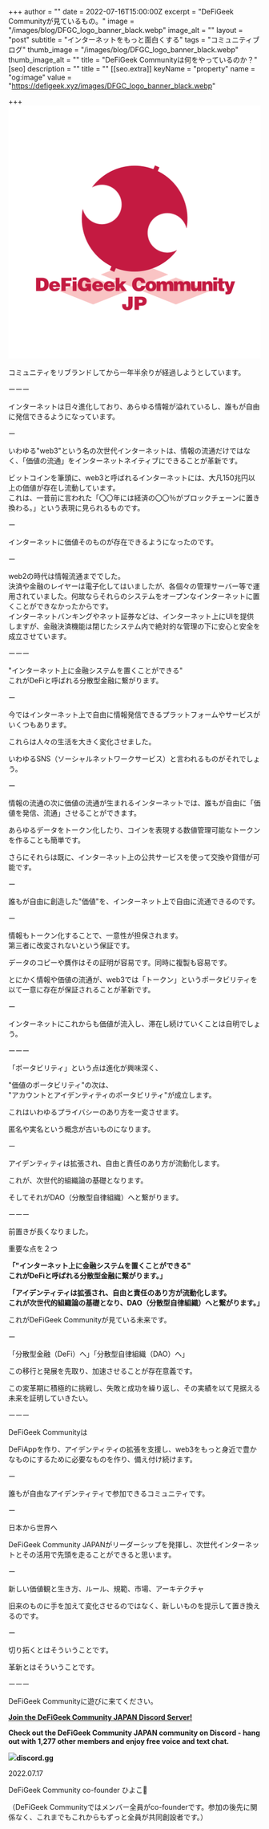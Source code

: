 +++
author = ""
date = 2022-07-16T15:00:00Z
excerpt = "DeFiGeek Communityが見ているもの。"
image = "/images/blog/DFGC_logo_banner_black.webp"
image_alt = ""
layout = "post"
subtitle = "インターネットをもっと面白くする"
tags = "コミュニティブログ"
thumb_image = "/images/blog/DFGC_logo_banner_black.webp"
thumb_image_alt = ""
title = "DeFiGeek Communityは何をやっているのか？"
[seo]
description = ""
title = ""
[[seo.extra]]
keyName = "property"
name = "og:image"
value = "https://defigeek.xyz/images/DFGC_logo_banner_black.webp"

+++
![](/images/blog/縦配置ロゴ（背景透過）.png)

コミュニティをリブランドしてから一年半余りが経過しようとしています。

ーーー

インターネットは日々進化しており、あらゆる情報が溢れているし、誰もが自由に発信できるようになっています。

ー

いわゆる"web3"という名の次世代インターネットは、情報の流通だけではなく、「価値の流通」をインターネットネイティブにできることが革新です。

ビットコインを筆頭に、web3と呼ばれるインターネットには、大凡150兆円以上の価値が存在し流動しています。  
これは、一昔前に言われた「〇〇年には経済の〇〇％がブロックチェーンに置き換わる。」という表現に見られるものです。

ー

インターネットに価値そのものが存在できるようになったのです。

ー

web2の時代は情報流通まででした。  
決済や金融のレイヤーは電子化してはいましたが、各個々の管理サーバー等で運用されていました。何故ならそれらのシステムをオープンなインターネットに置くことができなかったからです。  
インターネットバンキングやネット証券などは、インターネット上にUIを提供しますが、金融決済機能は閉じたシステム内で絶対的な管理の下に安心と安全を成立させています。

ーーー

"インターネット上に金融システムを置くことができる"  
これがDeFiと呼ばれる分散型金融に繋がります。

ー

今ではインターネット上で自由に情報発信できるプラットフォームやサービスがいくつもあります。

これらは人々の生活を大きく変化させました。

いわゆるSNS（ソーシャルネットワークサービス）と言われるものがそれでしょう。

ー

情報の流通の次に価値の流通が生まれるインターネットでは、誰もが自由に「価値を発信、流通」させることができます。

あらゆるデータをトークン化したり、コインを表現する数値管理可能なトークンを作ることも簡単です。

さらにそれらは既に、インターネット上の公共サービスを使って交換や貸借が可能です。

ー

誰もが自由に創造した"価値"を、インターネット上で自由に流通できるのです。

ー

情報もトークン化することで、一意性が担保されます。  
第三者に改変されないという保証です。

データのコピーや贋作はその証明が容易です。同時に複製も容易です。

とにかく情報や価値の流通が、web3では「トークン」というポータビリティを以て一意に存在が保証されることが革新です。

ー

インターネットにこれからも価値が流入し、滞在し続けていくことは自明でしょう。

ーーー

「ポータビリティ」という点は進化が興味深く、

"価値のポータビリティ"の次は、  
"アカウントとアイデンティティのポータビリティ"が成立します。

これはいわゆるプライバシーのあり方を一変させます。

匿名や実名という概念が古いものになります。

ー

アイデンティティは拡張され、自由と責任のあり方が流動化します。

これが、次世代的組織論の基礎となります。

そしてそれがDAO（分散型自律組織）へと繋がります。

ーーー

前置きが長くなりました。

重要な点を２つ

**「"インターネット上に金融システムを置くことができる"**  
**これがDeFiと呼ばれる分散型金融に繋がります。」**

**「アイデンティティは拡張され、自由と責任のあり方が流動化します。**  
**これが次世代的組織論の基礎となり、DAO（分散型自律組織）へと繋がります。」**

これがDeFiGeek Communityが見ている未来です。

ー

「分散型金融（DeFi）へ」「分散型自律組織（DAO）へ」

この移行と発展を先取り、加速させることが存在意義です。

この変革期に積極的に挑戦し、失敗と成功を繰り返し、その実績を以て見据える未来を証明していきたい。

ーーー

DeFiGeek Communityは

DeFiAppを作り、アイデンティティの拡張を支援し、web3をもっと身近で豊かなものにするために必要なものを作り、備え付け続けます。

ー

誰もが自由なアイデンティティで参加できるコミュニティです。

ー

日本から世界へ

DeFiGeek Community JAPANがリーダーシップを発揮し、次世代インターネットとその活用で先頭を走ることができると思います。

ー

新しい価値観と生き方、ルール、規範、市場、アーキテクチャ

旧来のものに手を加えて変化させるのではなく、新しいものを提示して置き換えるのです。

ー

切り拓くとはそういうことです。

革新とはそういうことです。

ーーー

DeFiGeek Communityに遊びに来てください。

[**Join the DeFiGeek Community JAPAN Discord Server!**](https://discord.gg/FQYXqVBEnh)

**Check out the DeFiGeek Community JAPAN community on Discord - hang out with 1,277 other members and enjoy free voice and text chat.**

![](https://cdn.discordapp.com/splashes/705052448418693180/384273740545de6783447731b3cd9ea4.jpg?size=512)**discord.gg**

2022\.07.17

DeFiGeek Community co-founder ひよこ🐣

（DeFiGeek Communityではメンバー全員がco-founderです。参加の後先に関係なく、これまでもこれからもずっと全員が共同創設者です。）